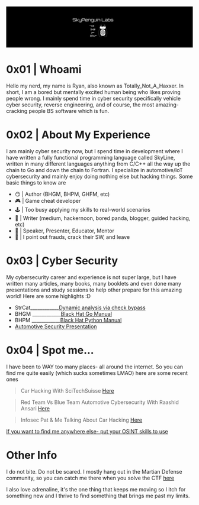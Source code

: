 <p align="center">
  <img src="https://raw.githubusercontent.com/TotallyNotAHaxxer/TotallyNotAHaxxer/main/TheWorldIsYours.png" width="900" title="WOOP!">
</p>

# 0x01 | Whoami 

Hello my nerd, my name is Ryan, also known as Totally_Not_A_Haxxer. In short, I am a bored but mentally excited human being who likes proving people wrong. I mainly spend time in cyber security specifically vehicle cyber security, reverse engineering, and of course, the most amazing- cracking people BS software which is fun. 

# 0x02 | About My Experience

I am mainly cyber security now, but I spend time in development where I have written a fully functional programming language called SkyLine, written in many different languages anything from C/C++ all the way up the chain to Go and down the chain to Fortran. I specialize in automotive/IoT cybersecurity and mainly enjoy doing nothing else but hacking things. Some basic things to know are 

- 😏 | Author (BHGM, BHPM, GHFM, etc)
- 🎮 | Game cheat developer
- 🕹️ | Too busy applying my skills to real-world scenarios
- 📖 | Writer (medium, hackernoon, bored panda, blogger, guided hacking, etc)
- 🎤 | Speaker, Presenter, Educator, Mentor
- 🏴󠁭󠁸󠁭󠁩󠁣󠁿 | I point out frauds, crack their SW, and leave

# 0x03 | Cyber Security 

My cybersecurity career and experience is not super large, but I have written many articles, many books, many booklets and even done many presentations and study sessions to help other prepare for this amazing world! Here are some highlights :D

* StrCat____________[Dynamic analysis via check bypass](https://medium.com/@Totally_Not_A_Haxxer/analyzing-game-cheats-with-strcat-fe4f9ec18d83)
* BHGM  ____________[Black Hat Go Manual](https://www.amazon.com/BHGM-Black-Hat-Go-Manual/dp/B0C9SF2973)
* BHPM  ____________[Black Hat Python Manual](https://www.amazon.com/BHPM-Black-Hat-Python-Manual/dp/B0CKD8S8SV/ref=sr_1_2?qid=1702768270&refinements=p_27%3ARyan+Marston&s=books&sr=1-2&text=Ryan+Marston)
* [Automotive Security Presentation](https://www.youtube.com/watch?v=GMIKgCbFAaY)

# 0x04 | Spot me...

I have been to WAY too many places- all around the internet. So you can find me quite easily (which sucks sometimes LMAO) here are some recent ones 

> Car Hacking With SciTechSuisse [Here](https://www.youtube.com/watch?v=McGmkU5vfbo)

> Red Team Vs Blue Team Automotive Cybersecurity With Raashid Ansari [Here](https://www.youtube.com/watch?v=V8BFo6WjzXI)

> Infosec Pat & Me Talking About Car Hacking [Here](https://www.youtube.com/watch?v=SoS--Xqoo7I) 

[If you want to find me anywhere else- put your OSINT skills to use](https://www.google.com/search?q=totally_not_a_haxxer&tbm=isch&chips=q:totally_not_a_haxxer,online_chips:cyber+security:Upb-xvIt4HA%3D&hl=en&sa=X&ved=2ahUKEwjaovWZi5WDAxUYlIkEHWJ8ABcQ4lYoBnoECAEQPw&biw=1903&bih=936)

# Other Info 

I do not bite. Do not be scared. I mostly hang out in the Martian Defense community, so you can catch me there when you solve the CTF [here](https://www.martiandefense.llc/ctf-challenges-writeups)

I also love adrenaline, it's the one thing that keeps me moving so I itch for something new and I thrive to find something that brings me past my limits. 

